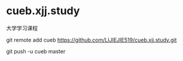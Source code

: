 # cueb.xjj.study
大学学习课程

git remote add cueb https://github.com/LIJIEJIE519/cueb.xjj.study.git

git push -u cueb master
